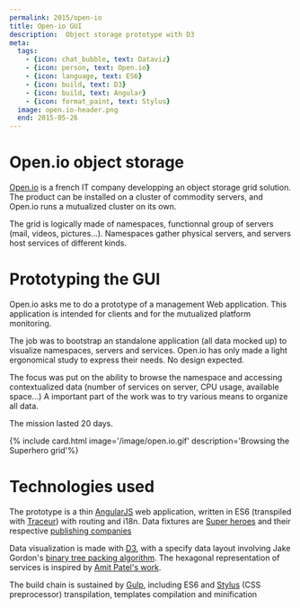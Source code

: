 ```yaml
---
permalink: 2015/open-io 
title: Open-io GUI
description:  Object storage prototype with D3
meta:
  tags: 
    - {icon: chat_bubble, text: Dataviz}
    - {icon: person, text: Open.io}
    - {icon: language, text: ES6}
    - {icon: build, text: D3}
    - {icon: build, text: Angular}
    - {icon: format_paint, text: Stylus}
  image: open.io-header.png
  end: 2015-05-26
---
```


# Open.io object storage

[Open.io][1] is a french IT company developping an object storage grid solution.
The product can be installed on a cluster of commodity servers, and Open.io runs a mutualized cluster on its own.

The grid is logically made of namespaces, functionnal group of servers (mail, videos, pictures\...).
Namespaces gather physical servers, and servers host services of different kinds.

# Prototyping the GUI

Open.io asks me to do a prototype of a management Web application.
This application is intended for clients and for the mutualized platform monitoring.

The job was to bootstrap an standalone application (all data mocked up) to visualize namespaces, servers and services.
Open.io has only made a light ergonomical study to express their needs. No design expected.

The focus was put on the ability to browse the namespace and accessing contextualized data (number of services on server, CPU usage, available space\...)
A important part of the work was to try various means to organize all data.

The mission lasted 20 days. 

{% include card.html image='/image/open.io.gif' description='Browsing the Superhero grid'%}

# Technologies used

The prototype is a thin [AngularJS][2] web application, written in ES6 (transpiled with [Traceur][3]) with routing and i18n.
Data fixtures are [Super heroes][8] and their respective [publishing companies][9]

Data visualization is made with [D3][4], with a specify data layout involving Jake Gordon\'s [binary tree packing algorithm][5].
The hexagonal representation of services is inspired by [Amit Patel\'s work][10]. 

The build chain is sustained by [Gulp][4], including ES6 and [Stylus][6] (CSS preprocessor) transpilation, templates compilation and minification

[1]: http://openio.io/
[2]: https://angularjs.org/
[3]: https://github.com/google/traceur-compiler
[4]: http://d3js.org/
[5]: https://github.com/jakesgordon/bin-packing
[6]: http://learnboost.github.io/stylus/
[7]: http://gulpjs.com/
[8]: http://www.superherodb.com/
[9]: http://en.wikipedia.org/wiki/List_of_comics_publishing_companies
[10]: http://www.redblobgames.com/grids/hexagons/
